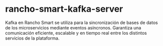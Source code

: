 # rancho-smart-kafka-server
Kafka en Rancho Smart se utiliza para la sincronización de bases de datos de los microservicios mediante eventos asíncronos. Garantiza una comunicación eficiente, escalable y en tiempo real entre los distintos servicios de la plataforma.
